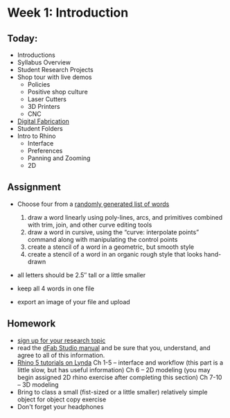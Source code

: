 # Week 1: Introduction

## Today:
- Introductions
- Syllabus Overview
- Student Research Projects
- Shop tour with live demos
  - Policies
  - Positive shop culture
  - Laser Cutters
  - 3D Printers
  - CNC
- [Digital Fabrication](https://docs.google.com/presentation/d/e/2PACX-1vSUfKDtDXYeCH0CxDEWCxAuqyPNOUUEE-FbrYLzijJtYS2wfGl_Gdd6dt1nsnwLuIJSyVAzRmbwEeEz/pub?start=false&loop=false&delayms=3000)
- Student Folders
- Intro to Rhino
  - Interface
  - Preferences
  - Panning and Zooming
  - 2D

## Assignment
- Choose four from a [randomly generated list of words](http://listofrandomwords.com/index.cfm?blist)
  1. draw a word linearly using poly-lines, arcs, and primitives combined with trim, join, and other curve editing tools
  2. draw a word in cursive, using the “curve: interpolate points” command along with manipulating the control points
  3. create a stencil of a word in a geometric, but smooth style
  4. create a stencil of a word in an organic rough style that looks hand-drawn

- all letters should be 2.5″ tall or a little smaller
- keep all 4 words in one file
- export an image of your file and upload

## Homework
- [sign up for your research topic](https://docs.google.com/spreadsheets/d/1fU6xdk104XwCqqKSILNh7tnoo4Kkht-vqVfxvgFonjI/edit?usp=sharing)
- read the [dFab Studio manual](http://staff.mica.edu/rmckibbin/Images/Manual.pdf) and be sure that you, understand,  and agree to all of this information.
- [Rhino 5 tutorials on Lynda](https://www.lynda.com/Rhino-tutorials/Rhino-5-Essential-Training/133324-2.html)
Ch 1-5  –  interface and workflow (this part is a little slow, but has useful information)
Ch 6  –  2D modeling (you may begin assigned 2D rhino exercise after completing this section)
Ch 7-10  – 3D modeling
- Bring to class a small (fist-sized or a little smaller) relatively simple object for object copy exercise
- Don't forget your headphones
